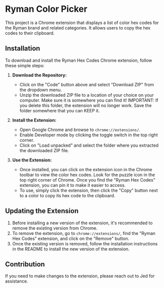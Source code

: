 # Ryman Color Picker

This project is a Chrome extension that displays a list of color hex codes for the Ryman brand and related categories. It allows users to copy the hex codes to their clipboard. 

## Installation
To download and install the Ryman Hex Codes Chrome extension, follow these simple steps:

1. **Download the Repository:**
   - Click on the "Code" button above and select "Download ZIP" from the dropdown menu.
   - Unzip the downloaded ZIP file to a location of your choice on your computer. Make sure it is somewhere you can find it! IMPORTANT: If you delete this folder, the extension will no longer work. Save the folder somewhere that you can KEEP it.

2. **Install the Extension:**
   - Open Google Chrome and browse to `chrome://extensions/`.
   - Enable Developer mode by clicking the toggle switch in the top right corner.
   - Click on "Load unpacked" and select the folder where you extracted the downloaded ZIP file.

3. **Use the Extension:**
   - Once installed, you can click on the extension icon in the Chrome toolbar to view the color hex codes. Look for the puzzle icon in the top right corner of Chrome. Once you find the "Ryman Hex Codes" extension, you can pin it to make it easier to access. 
   - To use, simply click the extension, then click the "Copy" button next to a color to copy its hex code to the clipboard.
 
## Updating the Extension

1. Before installing a new version of the extension, it's recommended to remove the existing version from Chrome.
2. To remove the extension, go to `chrome://extensions/`, find the "Ryman Hex Codes" extension, and click on the "Remove" button.
3. Once the existing version is removed, follow the installation instructions in the README to install the new version of the extension.

## Contribution
If you need to make changes to the extension, please reach out to Jed for assistance.
